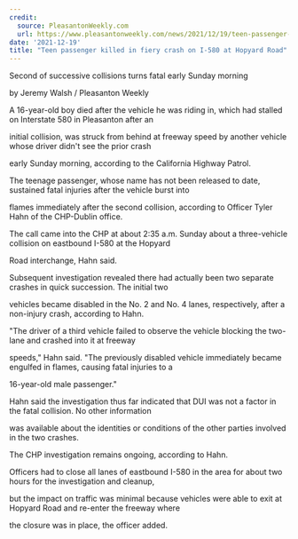 ```yaml
---
credit:
  source: PleasantonWeekly.com
  url: https://www.pleasantonweekly.com/news/2021/12/19/teen-passenger-killed-in-fiery-crash-on-i-580-at-hopyard-road
date: '2021-12-19'
title: "Teen passenger killed in fiery crash on I-580 at Hopyard Road"
---
```

Second of successive collisions turns fatal early Sunday morning

by Jeremy Walsh / Pleasanton Weekly

A 16-year-old boy died after the vehicle he was riding in, which had stalled on Interstate 580 in Pleasanton after an 

initial collision, was struck from behind at freeway speed by another vehicle whose driver didn't see the prior crash 

early Sunday morning, according to the California Highway Patrol.

The teenage passenger, whose name has not been released to date, sustained fatal injuries after the vehicle burst into 

flames immediately after the second collision, according to Officer Tyler Hahn of the CHP-Dublin office.

The call came into the CHP at about 2:35 a.m. Sunday about a three-vehicle collision on eastbound I-580 at the Hopyard 

Road interchange, Hahn said.

Subsequent investigation revealed there had actually been two separate crashes in quick succession. The initial two 

vehicles became disabled in the No. 2 and No. 4 lanes, respectively, after a non-injury crash, according to Hahn.

"The driver of a third vehicle failed to observe the vehicle blocking the two-lane and crashed into it at freeway 

speeds," Hahn said. "The previously disabled vehicle immediately became engulfed in flames, causing fatal injuries to a 

16-year-old male passenger."

Hahn said the investigation thus far indicated that DUI was not a factor in the fatal collision. No other information 

was available about the identities or conditions of the other parties involved in the two crashes.

The CHP investigation remains ongoing, according to Hahn.

Officers had to close all lanes of eastbound I-580 in the area for about two hours for the investigation and cleanup, 

but the impact on traffic was minimal because vehicles were able to exit at Hopyard Road and re-enter the freeway where 

the closure was in place, the officer added.
